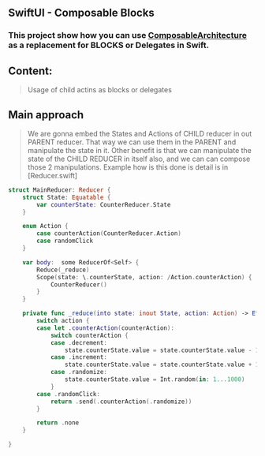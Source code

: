 ## SwiftUI - Composable Blocks

### This project show how you can use [ComposableArchitecture] as a replacement for **BLOCKS** or Delegates in Swift.
## Content:
> Usage of child actins as blocks or delegates

## Main approach
> We are gonna embed the States and Actions of CHILD reducer in out PARENT reducer.
> That way we can use them in the PARENT and manipulate the state in it.
> Other benefit is that we can manipulate the state of the CHILD REDUCER in itself also, and we can can compose those 2 manipulations.
> Example how is this done is detail is in [Reducer.swift]
```swift
struct MainReducer: Reducer {
    struct State: Equatable {
        var counterState: CounterReducer.State
    }

    enum Action {
        case counterAction(CounterReducer.Action)
        case randomClick
    }

    var body:  some ReducerOf<Self> {
        Reduce(_reduce)
        Scope(state: \.counterState, action: /Action.counterAction) { 
            CounterReducer()
        }
    }

    private func _reduce(into state: inout State, action: Action) -> Effect<Action> {
        switch action {
        case let .counterAction(counterAction):
            switch counterAction {
            case .decrement:
                state.counterState.value = state.counterState.value - 1
            case .increment:
                state.counterState.value = state.counterState.value + 1
            case .randomize:
                state.counterState.value = Int.random(in: 1...1000)
            }
        case .randomClick:
            return .send(.counterAction(.randomize))
        }

        return .none
    }

}
```

[ComposableArchitecture]: https://github.com/pointfreeco/swift-composable-architecture
[Reducer]: ./composable-blocks/Reducers.swift